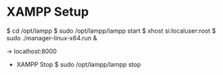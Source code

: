 # XAMPP Setup
$ cd /opt/lampp
$ sudo /opt/lampp/lampp start
$ xhost si:localuser:root
$ sudo ./manager-linux-x64.run &

-> localhost:8000

- XAMPP Stop
$ sudo /opt/lampp/lampp stop
